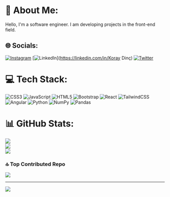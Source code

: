 # 💫 About Me:
Hello, I'm a software engineer. I am developing projects in the front-end field.


## 🌐 Socials:
[![Instagram](https://img.shields.io/badge/Instagram-%23E4405F.svg?logo=Instagram&logoColor=white)](https://instagram.com/koraydincc) [![LinkedIn](https://img.shields.io/badge/LinkedIn-%230077B5.svg?logo=linkedin&logoColor=white)](https://linkedin.com/in/Koray Dinç) [![Twitter](https://img.shields.io/badge/Twitter-%231DA1F2.svg?logo=Twitter&logoColor=white)](https://twitter.com/koraydincc) 

# 💻 Tech Stack:
![CSS3](https://img.shields.io/badge/css3-%231572B6.svg?style=for-the-badge&logo=css3&logoColor=white) ![JavaScript](https://img.shields.io/badge/javascript-%23323330.svg?style=for-the-badge&logo=javascript&logoColor=%23F7DF1E) ![HTML5](https://img.shields.io/badge/html5-%23E34F26.svg?style=for-the-badge&logo=html5&logoColor=white) ![Bootstrap](https://img.shields.io/badge/bootstrap-%23563D7C.svg?style=for-the-badge&logo=bootstrap&logoColor=white) ![React](https://img.shields.io/badge/react-%2320232a.svg?style=for-the-badge&logo=react&logoColor=%2361DAFB) ![TailwindCSS](https://img.shields.io/badge/tailwindcss-%2338B2AC.svg?style=for-the-badge&logo=tailwind-css&logoColor=white) ![Angular](https://img.shields.io/badge/angular-%23DD0031.svg?style=for-the-badge&logo=angular&logoColor=white) ![Python](https://img.shields.io/badge/python-3670A0?style=for-the-badge&logo=python&logoColor=ffdd54) ![NumPy](https://img.shields.io/badge/numpy-%23013243.svg?style=for-the-badge&logo=numpy&logoColor=white) ![Pandas](https://img.shields.io/badge/pandas-%23150458.svg?style=for-the-badge&logo=pandas&logoColor=white)
# 📊 GitHub Stats:
![](https://github-readme-stats.vercel.app/api?username=koraydincc&theme=dark&hide_border=false&include_all_commits=true&count_private=true)<br/>
![](https://github-readme-streak-stats.herokuapp.com/?user=koraydincc&theme=dark&hide_border=false)<br/>
![](https://github-readme-stats.vercel.app/api/top-langs/?username=koraydincc&theme=dark&hide_border=false&include_all_commits=true&count_private=true&layout=compact)

### 🔝 Top Contributed Repo
![](https://github-contributor-stats.vercel.app/api?username=koraydincc&limit=5&theme=tokyonight&combine_all_yearly_contributions=true)

---
[![](https://visitcount.itsvg.in/api?id=koraydincc&icon=2&color=4)](https://visitcount.itsvg.in)

<!-- Proudly created with GPRM ( https://gprm.itsvg.in ) -->
